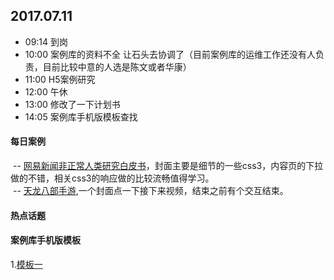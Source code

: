 ## 2017.07.11
* 09:14 到岗
* 10:00 案例库的资料不全 让石头去协调了（目前案例库的运维工作还没有人负责，目前比较中意的人选是陈文或者华康）
* 11:00 H5案例研究
* 12:00 午休
* 13:00 修改了一下计划书
* 14:05 案例库手机版模板查找






#### 每日案例
  -- [网易新闻非正常人类研究白皮书](https://c.m.163.com/nc/qa/activity/tiewhitepaper20170628/index.html)，封面主要是细节的一些css3，内容页的下拉做的不错，相关css3的响应做的比较流畅值得学习。<br/>
  -- [天龙八部手游](http://tlbb.qq.com/cp/a20170706qqphone/index.html),一个封面点一下接下来视频，结束之前有个交互结束。


#### 热点话题

#### 案例库手机版模板
 1.[模板一](http://demo.cssmoban.com/cssthemes4/sbtp_26_ban/index.html)
